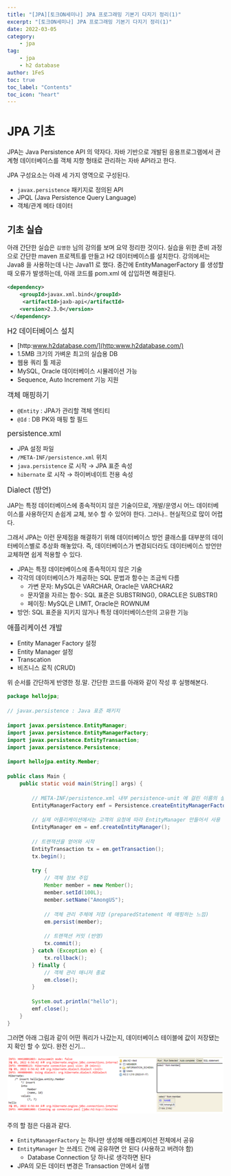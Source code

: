 ```yaml
---
title: "[JPA][토크ON세미나] JPA 프로그래밍 기본기 다지기 정리(1)"
excerpt: "[토크ON세미나] JPA 프로그래밍 기본기 다지기 정리(1)"
date: 2022-03-05
category:
    - jpa
tag:
    - jpa
    - h2 database
author: 1FeS
toc: true
toc_label: "Contents"
toc_icon: "heart"
---
```


# JPA 기초

JPA는 Java Persistence API 의 약자다. 자바 기반으로 개발된 응용프로그램에서 관계형 데이터베이스를 객체 지향 형태로 관리하는 자바 API라고 한다.

JPA 구성요소는 아래 세 가지 영역으로 구성된다.

- `javax.persistence` 패키지로 정의된 API
- JPQL (Java Persistence Query Language)
- 객체/관계 메타 데이터

## 기초 실습

아래 간단한 실습은 `김영한` 님의 강의를 보며 요약 정리한 것이다. 실습을 위한 준비 과정으로 간단한 maven 프로젝트를 만들고 H2 데이터베이스를 설치한다. 강의에서는 Java8 을 사용하는데 나는 Java11 로 했다. 중간에 EntityManagerFactory 를 생성할 때 오류가 발생하는데, 아래 코드를 pom.xml 에 삽입하면 해결된다.

```xml
<dependency>
    <groupId>javax.xml.bind</groupId>
     <artifactId>jaxb-api</artifactId>
    <version>2.3.0</version>
 </dependency>
```

<span style="font-size: 1.2em">H2 데이터베이스 설치</span>

- [http:www.h2database.com/](http:www.h2database.com/)
- 1.5MB 크기의 가벼운 최고의 실습용 DB
- 웹용 쿼리 툴 제공
- MySQL, Oracle 데이터베이스 시뮬레이션 가능
- Sequence, Auto Increment 기능 지원

<span style="font-size: 1.2em">객체 매핑하기</span>

- `@Entity` : JPA가 관리할 객체 엔티티
- `@Id` : DB PK와 매핑 할 필드

<span style="font-size: 1.2em">persistence.xml</span>

- JPA 설정 파일
- `/META-INF/persistence.xml` 위치
- `java.persistence` 로 시작  → JPA 표준 속성
- `hibernate` 로 시작 → 하이버네이트 전용 속성

<span style="font-size: 1.2em">Dialect (방언)</span>

JAP는 특정 데이터베이스에 종속적이지 않은 기술이므로, 개발/운영시 어느 데이터베이스를 사용하던지 손쉽게 교체, 보수 할 수 있어야 한다. 그러나.. 현실적으로 많이 어렵다.

그래서 JPA는 이런 문제점을 해결하기 위해 데이터베이스 방언 클래스를 대부분의 데이터베이스별로 추상화 해놓았다. 즉, 데이터베이스가 변경되더라도 데이터베이스 방언만 교체하면 쉽게 적용할 수 있다.

- JPA는 특정 데이터베이스에 종속적이지 않은 기술
- 각각의 데이터베이스가 제공하는 SQL 문법과 함수는 조금씩 다름
    - 가변 문자: MySQL은 VARCHAR, Oracle은 VARCHAR2
    - 문자열을 자르는 함수: SQL 표준은 SUBSTRING(), ORACLE은 SUBSTR()
    - 페이징: MySQL은 LIMIT, Oracle은 ROWNUM
- 방언: SQL 표준을 지키지 않거나 특정 데이터베이스만의 고유한 기능

<span style="font-size: 1.2em">애플리케이션 개발</span>

- Entity Manager Factory 설정
- Entity Manager 설정
- Transcation
- 비즈니스 로직 (CRUD)

위 순서를 간단하게 반영한 정.말. 간단한 코드를 아래와 같이 작성 후 실행해본다.

```java
package hellojpa;

// javax.persistence : Java 표준 패키지

import javax.persistence.EntityManager;
import javax.persistence.EntityManagerFactory;
import javax.persistence.EntityTransaction;
import javax.persistence.Persistence;

import hellojpa.entity.Member;

public class Main {
	public static void main(String[] args) {

		// META-INF/persistence.xml 내부 persistence-unit 에 걸린 이름의 설정 값을 가져옴
		EntityManagerFactory emf = Persistence.createEntityManagerFactory("hello");

		// 실제 어플리케이션에서는 고객의 요청에 따라 EntityManager 만들어서 사용
		EntityManager em = emf.createEntityManager();

		// 트랜잭션을 얻어와 시작
		EntityTransaction tx = em.getTransaction();
		tx.begin();

		try {
			// 객체 정보 주입
			Member member = new Member();
			member.setId(100L);
			member.setName("AmongUS");

			// 객체 관리 주체에 저장 (preparedStatement 에 매핑하는 느낌)
			em.persist(member);

			// 트랜잭션 커밋 (반영)
			tx.commit();
		} catch (Exception e) {
			tx.rollback();
		} finally {
			// 객체 관리 매니저 종료
			em.close();
		}

		System.out.println("hello");
		emf.close();
	}
}
```

그러면 아래 그림과 같이 어떤 쿼리가 나갔는지, 데이터베이스 테이블에 값이 저장됐는지 확인 할 수 있다. 완전 신기...

<img src="/_img/2022-03-05/basic_example(1).png">

주의 할 점은 다음과 같다.

- `EntityManagerFactory` 는 하나만 생성해 애플리케이션 전체에서 공유
- `EntityManager` 는 쓰레드 간에 공유하면 안 된다 (사용하고 버려야 함)
    - Database Connection 당 하나로 생각하면 된다
- JPA의 모든 데이터 변경은 Transaction 안에서 실행
